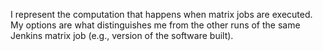I represent the computation that happens when matrix jobs are executed. My options are what distinguishes me from the other runs of the same Jenkins matrix job (e.g., version of the software built).